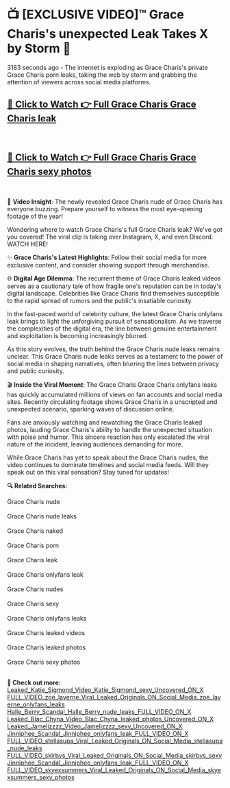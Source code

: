 # 📺 [EXCLUSIVE VIDEO]™ Grace Charis's unexpected Leak Takes X by Storm 🚀

3183 seconds ago - The internet is exploding as Grace Charis's private Grace Charis porn leaks, taking the web by storm and grabbing the attention of viewers across social media platforms.

<h2><a href="https://github-6l9.pages.dev/link1">🔗 Click to Watch 👉 Full Grace Charis Grace Charis leak</a></h2><br>
<h2><a href="https://github-6l9.pages.dev/link2">🔗 Click to Watch 👉 Full Grace Charis Grace Charis sexy photos</a></h2><br>

🎥 **Video Insight**: The newly revealed Grace Charis nude of Grace Charis has everyone buzzing. Prepare yourself to witness the most eye-opening footage of the year!

Wondering where to watch Grace Charis's full Grace Charis leak? We've got you covered! The viral clip is taking over Instagram, X, and even Discord. WATCH HERE!

✨ **Grace Charis's Latest Highlights**: Follow their social media for more exclusive content, and consider showing support through merchandise.

🌐 **Digital Age Dilemma**: The recurrent theme of Grace Charis leaked videos serves as a cautionary tale of how fragile one's reputation can be in today's digital landscape. Celebrities like Grace Charis find themselves susceptible to the rapid spread of rumors and the public's insatiable curiosity.

In the fast-paced world of celebrity culture, the latest Grace Charis onlyfans leak brings to light the unforgiving pursuit of sensationalism. As we traverse the complexities of the digital era, the line between genuine entertainment and exploitation is becoming increasingly blurred.

As this story evolves, the truth behind the Grace Charis nude leaks remains unclear. This Grace Charis nude leaks serves as a testament to the power of social media in shaping narratives, often blurring the lines between privacy and public curiosity.

🎬 **Inside the Viral Moment**: The Grace Charis Grace Charis onlyfans leaks has quickly accumulated millions of views on fan accounts and social media sites. Recently circulating footage shows Grace Charis in a unscripted and unexpected scenario, sparking waves of discussion online.

Fans are anxiously watching and rewatching the Grace Charis leaked photos, lauding Grace Charis's ability to handle the unexpected situation with poise and humor. This sincere reaction has only escalated the viral nature of the incident, leaving audiences demanding for more.

While Grace Charis has yet to speak about the Grace Charis nudes, the video continues to dominate timelines and social media feeds. Will they speak out on this viral sensation? Stay tuned for updates!

<strong>🔍 Related Searches:</strong>

Grace Charis nude
<br><br>
Grace Charis nude leaks
<br><br>
Grace Charis naked
<br><br>
Grace Charis porn
<br><br>
Grace Charis leak
<br><br>
Grace Charis onlyfans leak
<br><br>
Grace Charis nudes
<br><br>
Grace Charis sexy
<br><br>
Grace Charis onlyfans leaks
<br><br>
Grace Charis leaked videos
<br><br>
Grace Charis leaked photos
<br><br>
Grace Charis sexy photos
<br><br>



<strong>🔗 Check out more:</strong><br>
<a href="./Leaked_Katie_Sigmond_Video_Katie_Sigmond_sexy_Uncovered_ON_X.md">Leaked_Katie_Sigmond_Video_Katie_Sigmond_sexy_Uncovered_ON_X</a><br>
<a href="./FULL_VIDEO_zoe_laverne_Viral_Leaked_Originals_ON_Social_Media_zoe_laverne_onlyfans_leaks.md">FULL_VIDEO_zoe_laverne_Viral_Leaked_Originals_ON_Social_Media_zoe_laverne_onlyfans_leaks</a><br>
<a href="./Halle_Berry_Scandal_Halle_Berry_nude_leaks_FULL_VIDEO_ON_X.md">Halle_Berry_Scandal_Halle_Berry_nude_leaks_FULL_VIDEO_ON_X</a><br>
<a href="./Leaked_Blac_Chyna_Video_Blac_Chyna_leaked_photos_Uncovered_ON_X.md">Leaked_Blac_Chyna_Video_Blac_Chyna_leaked_photos_Uncovered_ON_X</a><br>
<a href="./Leaked_Jamelizzzz_Video_Jamelizzzz_sexy_Uncovered_ON_X.md">Leaked_Jamelizzzz_Video_Jamelizzzz_sexy_Uncovered_ON_X</a><br>
<a href="./Jinniphee_Scandal_Jinniphee_onlyfans_leak_FULL_VIDEO_ON_X.md">Jinniphee_Scandal_Jinniphee_onlyfans_leak_FULL_VIDEO_ON_X</a><br>
<a href="./FULL_VIDEO_stellasupa_Viral_Leaked_Originals_ON_Social_Media_stellasupa_nude_leaks.md">FULL_VIDEO_stellasupa_Viral_Leaked_Originals_ON_Social_Media_stellasupa_nude_leaks</a><br>
<a href="./FULL_VIDEO_skirbys_Viral_Leaked_Originals_ON_Social_Media_skirbys_sexy.md">FULL_VIDEO_skirbys_Viral_Leaked_Originals_ON_Social_Media_skirbys_sexy</a><br>
<a href="./Jinniphee_Scandal_Jinniphee_onlyfans_leak_FULL_VIDEO_ON_X.md">Jinniphee_Scandal_Jinniphee_onlyfans_leak_FULL_VIDEO_ON_X</a><br>
<a href="./FULL_VIDEO_skyexsummers_Viral_Leaked_Originals_ON_Social_Media_skyexsummers_sexy_photos.md">FULL_VIDEO_skyexsummers_Viral_Leaked_Originals_ON_Social_Media_skyexsummers_sexy_photos</a><br>
